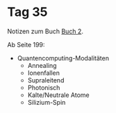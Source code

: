 # Tag 35

Notizen zum Buch [Buch 2](../Buch2.md).

Ab Seite 199:
* Quantencomputing-Modalitäten
  - Annealing
  - Ionenfallen
  - Supraleitend
  - Photonisch
  - Kalte/Neutrale Atome
  - Silizium-Spin
